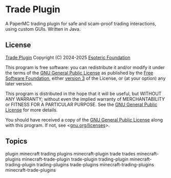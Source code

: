# Trade Plugin

A PaperMC trading plugin for safe and scam-proof trading interactions, using custom GUIs. Written in Java.

## License

[Trade Plugin](./) Copyright (C) 2024-2025 [Esoteric Foundation](https://esoteric.foundation)

This program is free software: you can redistribute it and/or modify it under the terms of the [GNU General Public License](./LICENSE) as published by the [Free Software Foundation](https://www.fsf.org/), either [version 3](./LICENSE) of the License, or (at your option) any later version.

This program is distributed in the hope that it will be useful, but WITHOUT ANY WARRANTY; without even the implied warranty of MERCHANTABILITY or FITNESS FOR A PARTICULAR PURPOSE. See the [GNU General Public License](./LICENSE) for more details.

You should have received a copy of the [GNU General Public License](./LICENSE) along with this program. If not, see <[gnu.org/licenses](https://www.gnu.org/licenses/)>.

## Topics

plugin minecraft trading plugins minecraft-plugin trade trades minecraft-plugins minecraft-trade-plugin trade-plugin trading-plugin minecraft-trading-plugin trading-plugins trade-plugins minecraft-trading-plugins minecraft-trade-plugins
